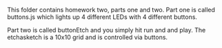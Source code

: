 This folder contains homework two, parts one and two. Part one is called
buttons.js which lights up 4 different LEDs with 4 different buttons.
 
Part two is called buttonEtch and you simply hit run and and play. The
etchasketch is a 10x10 grid and is controlled via buttons. 
